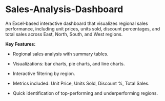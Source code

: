 # Sales-Analysis-Dashboard
An Excel-based interactive dashboard that visualizes regional sales performance, including unit prices, units sold, discount percentages, and total sales across East, North, South, and West regions.

**Key Features:**

* Regional sales analysis with summary tables.

* Visualizations: bar charts, pie charts, and line charts.

* Interactive filtering by region.

* Metrics included: Unit Price, Units Sold, Discount %, Total Sales.

* Quick identification of top-performing and underperforming regions.
